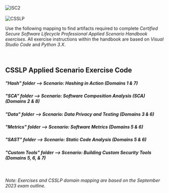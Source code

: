 ![ISC2](https://www.isc2.org/images/logos/logo-isc2-green.svg)  
<br />
![CSSLP](https://www.isc2.org/-/media/ISC2/ISC2-Icons/0-current-square-cert-logos/CSSLP---Square.ashx?h=75&w=75&la=en&hash=26C6B46A3015F2EA4A275256874D5AC05AB69259)
<br />

Use the following mapping to find artifacts required to complete *Certified Secure Software Lifecycle Professional Applied Scenario Handbook exercises*. All exercise instructions within the handbook are based on *Visual Studio Code* and *Python 3.X*. 

<br />

## CSSLP Applied Scenario Exercise Code 

##### "Hash" folder --> Scenario: Hashing in Action (Domains 1 & 7)

##### "SCA" folder --> Scenario: Software Composition Analysis (SCA) (Domains 2 & 8)

##### "Data" folder --> Scenario: Data Privacy and Testing (Domains 3 & 6)

##### "Metrics" folder --> Scenario: Software Metrics (Domains 5 & 6)

##### "SAST" folder --> Scenario: Static Code Analysis (Domains 5 & 6)

##### "Custom Tools" folder --> Scenario: Building Custom Security Tools (Domains 5, 6, & 7)

<br />

*Note: Exercises and CSSLP domain mapping are based on the September 2023 exam outline.*
